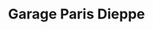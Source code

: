 ---
title: "Garage Paris Dieppe"
url: /montigny-les-cormeilles/garage-paris-dieppe/
shop: Autowerkstatt
---